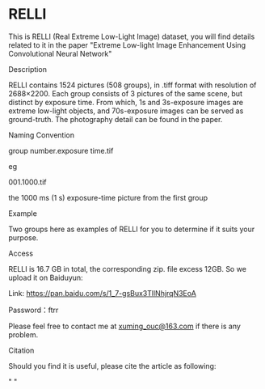 # RELLI

This is RELLI (Real Extreme Low-Light Image) dataset, you will find details related to it in the paper "Extreme Low-light Image Enhancement Using Convolutional Neural Network"

Description

RELLI contains 1524 pictures (508  groups), in .tiff format with resolution of 2688×2200. Each group consists of 3 pictures of the same scene, but distinct by exposure time.    From which, 1s and 3s-exposure images are extreme low-light objects, and 70s-exposure images can be served as ground-truth. The photography detail can be found in the paper.

Naming Convention

group number.exposure time.tif   

eg

001.1000.tif  

the 1000 ms (1 s) exposure-time picture from the first group 

Example

Two groups here as examples of RELLI for you to determine if it suits your purpose.

Access

RELLI is 16.7 GB in total, the corresponding zip. file excess 12GB. So we upload it on Baiduyun:

Link:   https://pan.baidu.com/s/1_7-gsBux3TllNhjrqN3EoA 

Password：ftrr 

Please feel free to contact me at xuming_ouc@163.com if there is any problem.

Citation

Should you find it is useful, please cite the article as following:

"  "

  
